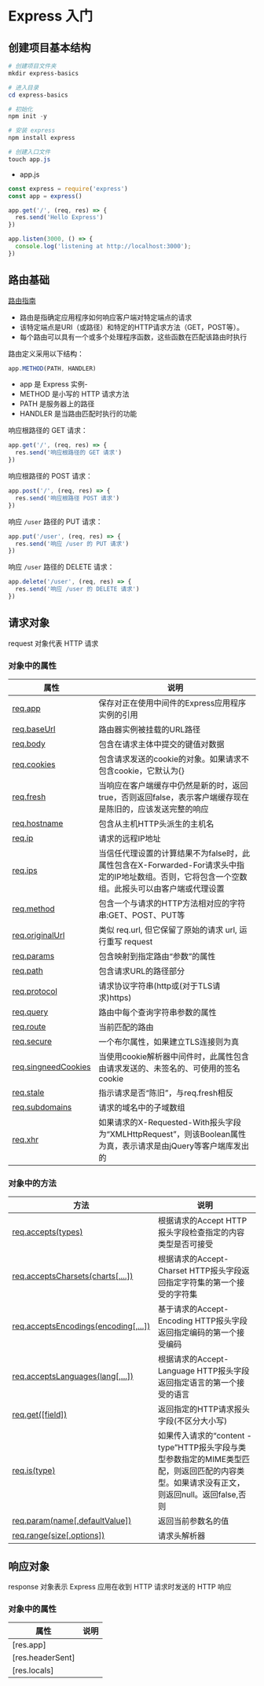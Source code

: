 # Express 入门

## 创建项目基本结构

```powershell
# 创建项目文件夹
mkdir express-basics

# 进入目录
cd express-basics

# 初始化
npm init -y

# 安装 express
npm install express

# 创建入口文件
touch app.js
```

- app.js
```js
const express = require('express')
const app = express()

app.get('/', (req, res) => {
  res.send('Hello Express')
})

app.listen(3000, () => {
  console.log('listening at http://localhost:3000');
})
```

## 路由基础

[路由指南](http://expressjs.com/en/guide/routing.html)

- 路由是指确定应用程序如何响应客户端对特定端点的请求
- 该特定端点是URI（或路径）和特定的HTTP请求方法（GET，POST等）。
- 每个路由可以具有一个或多个处理程序函数，这些函数在匹配该路由时执行

路由定义采用以下结构：
```js
app.METHOD(PATH, HANDLER)
```
- app 是 Express 实例-
- METHOD 是小写的 HTTP 请求方法
- PATH 是服务器上的路径
- HANDLER 是当路由匹配时执行的功能

响应根路径的 GET 请求：
```js
app.get('/', (req, res) => {
  res.send('响应根路径的 GET 请求')
})
```

响应根路径的 POST 请求：
```js
app.post('/', (req, res) => {
  res.send('响应根路径 POST 请求')
})
```

响应 `/user` 路径的 PUT 请求：
```js
app.put('/user', (req, res) => {
  res.send('响应 /user 的 PUT 请求')
})
```

响应 `/user` 路径的 DELETE 请求：
```js
app.delete('/user', (req, res) => {
  res.send('响应 /user 的 DELETE 请求')
})
```

## 请求对象
request 对象代表 HTTP 请求

### 对象中的属性

| 属性 | 说明 |
| -- | -- |
| [req.app](http://expressjs.com/en/4x/api.html#req.app) | 保存对正在使用中间件的Express应用程序实例的引用 |
| [req.baseUrl](http://expressjs.com/en/4x/api.html#req.baseUrl) | 路由器实例被挂载的URL路径 |
| [req.body](http://expressjs.com/en/4x/api.html#req.body) | 包含在请求主体中提交的键值对数据 |
| [req.cookies](http://expressjs.com/en/4x/api.html#req.cookies) | 包含请求发送的cookie的对象。如果请求不包含cookie，它默认为{} |
| [req.fresh](http://expressjs.com/en/4x/api.html#req.fresh) | 当响应在客户端缓存中仍然是新的时，返回true，否则返回false，表示客户端缓存现在是陈旧的，应该发送完整的响应 |
| [req.hostname](http://expressjs.com/en/4x/api.html#req.hostname) | 包含从主机HTTP头派生的主机名 |
| [req.ip](http://expressjs.com/en/4x/api.html#req.ip) | 请求的远程IP地址 |
| [req.ips](http://expressjs.com/en/4x/api.html#req.ips) | 当信任代理设置的计算结果不为false时，此属性包含在X-Forwarded-For请求头中指定的IP地址数组。否则，它将包含一个空数组。此报头可以由客户端或代理设置 |
| [req.method](http://expressjs.com/en/4x/api.html#req.method) | 包含一个与请求的HTTP方法相对应的字符串:GET、POST、PUT等 |
| [req.originalUrl](http://expressjs.com/en/4x/api.html#req.originalUrl) | 类似 req.url, 但它保留了原始的请求 url, 运行重写 request |
| [req.params](http://expressjs.com/en/4x/api.html#req.params) | 包含映射到指定路由“参数”的属性 |
| [req.path](http://expressjs.com/en/4x/api.html#req.path) | 包含请求URL的路径部分 |
| [req.protocol](http://expressjs.com/en/4x/api.html#req.protocol) | 请求协议字符串(http或(对于TLS请求)https) |
| [req.query](http://expressjs.com/en/4x/api.html#req.query) | 路由中每个查询字符串参数的属性 |
| [req.route](http://expressjs.com/en/4x/api.html#req.route) | 当前匹配的路由 |
| [req.secure](http://expressjs.com/en/4x/api.html#req.secure) | 一个布尔属性，如果建立TLS连接则为真 |
| [req.singneedCookies](http://expressjs.com/en/4x/api.html#req.signedCookies) | 当使用cookie解析器中间件时，此属性包含由请求发送的、未签名的、可使用的签名cookie |
| [req.stale](http://expressjs.com/en/4x/api.html#req.stale) | 指示请求是否“陈旧”，与req.fresh相反 |
| [req.subdomains](http://expressjs.com/en/4x/api.html#req.subdomains) | 请求的域名中的子域数组 |
| [req.xhr](http://expressjs.com/en/4x/api.html#req.xhr) | 如果请求的X-Requested-With报头字段为“XMLHttpRequest”，则该Boolean属性为真，表示请求是由jQuery等客户端库发出的 |


### 对象中的方法

| 方法 | 说明 |
| -- | -- |
| [req.accepts(types)](http://expressjs.com/en/4x/api.html#req.accepts) | 根据请求的Accept HTTP报头字段检查指定的内容类型是否可接受 |
| [req.acceptsCharsets(charts[,...])](http://expressjs.com/en/4x/api.html#req.acceptsCharsets) | 根据请求的Accept-Charset HTTP报头字段返回指定字符集的第一个接受的字符集 |
| [req.acceptsEncodings(encoding[,...])](http://expressjs.com/en/4x/api.html#req.acceptsEncodings) | 基于请求的Accept-Encoding HTTP报头字段返回指定编码的第一个接受编码 |
| [req.acceptsLanguages(lang[,...])](http://expressjs.com/en/4x/api.html#req.acceptsLanguages) | 根据请求的Accept-Language HTTP报头字段返回指定语言的第一个接受的语言 |
| [req.get([field])](http://expressjs.com/en/4x/api.html#req.get) | 返回指定的HTTP请求报头字段(不区分大小写) |
| [req.is(type)](http://expressjs.com/en/4x/api.html#req.is) | 如果传入请求的“content - type”HTTP报头字段与类型参数指定的MIME类型匹配，则返回匹配的内容类型。如果请求没有正文，则返回null。返回false,否则 |
| [req.param(name[,defaultValue])](http://expressjs.com/en/4x/api.html#req.param) | 返回当前参数名的值 |
| [req.range(size[,options])](http://expressjs.com/en/4x/api.html#req.range) | 请求头解析器  |


## 响应对象
response 对象表示 Express 应用在收到 HTTP 请求时发送的 HTTP 响应

### 对象中的属性

| 属性 | 说明 |
| -- | -- |
| [res.app] | |
| [res.headerSent] | |
| [res.locals] |  |